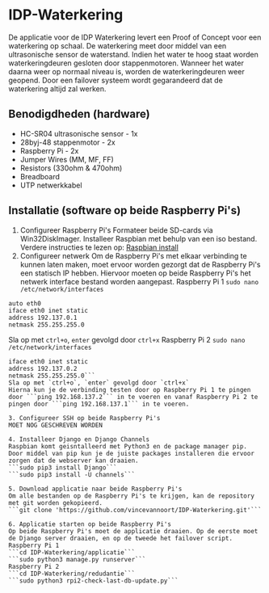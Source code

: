 # IDP-Waterkering
De applicatie voor de IDP Waterkering levert een Proof of Concept voor een waterkering op schaal. De waterkering meet door middel van een ultrasonische sensor de waterstand. Indien het water te hoog staat worden waterkeringdeuren gesloten door stappenmotoren. Wanneer het water daarna weer op normaal niveau is, worden de waterkeringdeuren weer geopend. Door een failover systeem wordt gegarandeerd dat de waterkering altijd zal werken.

## Benodigdheden (hardware)
- HC-SR04 ultrasonische sensor - 1x
- 28byj-48 stappenmotor - 2x
- Raspberry Pi - 2x
- Jumper Wires (MM, MF, FF)
- Resistors (330ohm & 470ohm)
- Breadboard
- UTP netwerkkabel

## Installatie (software op beide Raspberry Pi's)
1. Configureer Raspberry Pi's
   Formateer beide SD-cards via Win32DiskImager. Installeer Raspbian met behulp van een iso bestand. Verdere instructies te lezen op: [Raspbian install](https://www.raspberrypi.org/documentation/installation/installing-images/)
2. Configureer netwerk
   Om de Raspberry Pi's met elkaar verbinding te kunnen laten maken, moet ervoor worden gezorgt dat de Raspberry Pi's een statisch IP hebben. Hiervoor moeten op beide Raspberry Pi's het netwerk interface bestand worden aangepast.
   Raspberry Pi 1
   ```sudo nano /etc/network/interfaces```  
```
auto eth0
iface eth0 inet static
address 192.137.0.1
netmask 255.255.255.0
```
   Sla op met `ctrl+o`, `enter` gevolgd door `ctrl+x`
   Raspberry Pi 2
   ```sudo nano /etc/network/interfaces```  
   ```auto eth0
iface eth0 inet static
address 192.137.0.2
netmask 255.255.255.0```  
   Sla op met `ctrl+o`, `enter` gevolgd door `ctrl+x`
   Hierna kun je de verbinding testen door op Raspberry Pi 1 te pingen door ```ping 192.168.137.2``` in te voeren en vanaf Raspberry Pi 2 te pingen door ```ping 192.168.137.1``` in te voeren.

3. Configureer SSH op beide Raspberry Pi's
   MOET NOG GESCHREVEN WORDEN

4. Installeer Django en Django Channels
   Raspbian komt geisntalleerd met Python3 en de package manager pip. Door middel van pip kun je de juiste packages installeren die ervoor zorgen dat de webserver kan draaien.
   ```sudo pip3 install Django```  
   ```sudo pip3 install -U channels```

5. Download applicatie naar beide Raspberry Pi's
   Om alle bestanden op de Raspberry Pi's te krijgen, kan de repository met git worden gekopieerd.
   ```git clone 'https://github.com/vincevannoort/IDP-Waterkering.git'```

6. Applicatie starten op beide Raspberry Pi's
   Op beide Raspberry Pi's moet de applicatie draaien. Op de eerste moet de Django server draaien, en op de tweede het failover script.
   Raspberry Pi 1
   ```cd IDP-Waterkering/applicatie```
   ```sudo python3 manage.py runserver```
   Raspberry Pi 2
   ```cd IDP-Waterkering/redudantie```
   ```sudo python3 rpi2-check-last-db-update.py```
